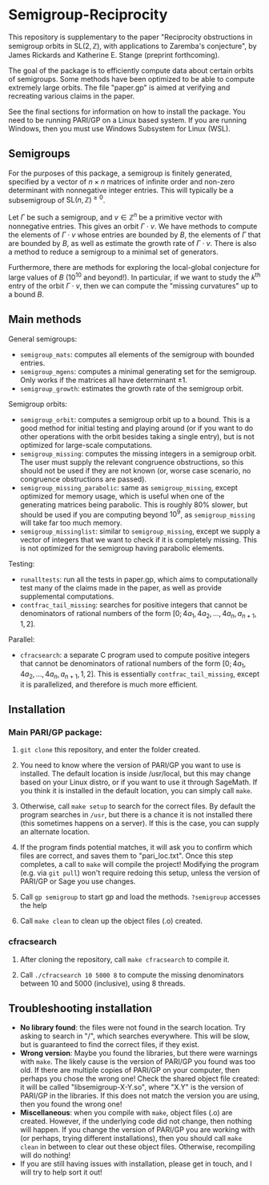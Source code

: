 # Semigroup-Reciprocity

This repository is supplementary to the paper "Reciprocity obstructions in semigroup orbits in $\text{SL}(2, \mathbb{Z})$, with applications to Zaremba's conjecture", by James Rickards and Katherine E. Stange (preprint forthcoming).

The goal of the package is to efficiently compute data about certain orbits of semigroups. Some methods have been optimized to be able to compute extremely large orbits. The file "paper.gp" is aimed at verifying and recreating various claims in the paper.

See the final sections for information on how to install the package. You need to be running PARI/GP on a Linux based system. If you are running Windows, then you must use Windows Subsystem for Linux (WSL).

## Semigroups
For the purposes of this package, a semigroup is finitely generated, specified by a vector of $n\times n$ matrices of infinite order and non-zero determinant with nonnegative integer entries. This will typically be a subsemigroup of $\text{SL}(n, \mathbb{Z})^{\geq 0}$.

Let $\Gamma$ be such a semigroup, and $v\in\mathbb{Z}^n$ be a primitive vector with nonnegative entries. This gives an orbit $\Gamma\cdot v$. We have methods to compute the elements of $\Gamma\cdot v$ whose entries are bounded by $B$, the elements of $\Gamma$ that are bounded by $B$, as well as estimate the growth rate of $\Gamma\cdot v$. There is also a method to reduce a semigroup to a minimal set of generators.

Furthermore, there are methods for exploring the local-global conjecture for large values of $B$ ($10^{10}$ and beyond!). In particular, if we want to study the $k^{\text{th}}$ entry of the orbit $\Gamma\cdot v$, then we can compute the "missing curvatures" up to a bound $B$.

## Main methods
General semigroups:
* ```semigroup_mats```: computes all elements of the semigroup with bounded entries.
* ```semigroup_mgens```: computes a minimal generating set for the semigroup. Only works if the matrices all have determinant $\pm 1$.
* ```semigroup_growth```: estimates the growth rate of the semigroup orbit.

Semigroup orbits:
* ```semigroup_orbit```: computes a semigroup orbit up to a bound. This is a good method for initial testing and playing around (or if you want to do other operations with the orbit besides taking a single entry), but is not optimized for large-scale computations.
* ```semigroup_missing```: computes the missing integers in a semigroup orbit. The user must supply the relevant congruence obstructions, so this should not be used if they are not known (or, worse case scenario, no congruence obstructions are passed).
* ```semigroup_missing_parabolic```: same as ```semigroup_missing```, except optimized for memory usage, which is useful when one of the generating matrices being parabolic. This is roughly 80% slower, but should be used if you are computing beyond $10^9$, as ```semigroup_missing``` will take far too much memory.
* ```semigroup_missinglist```: similar to ```semigroup_missing```, except we supply a vector of integers that we want to check if it is completely missing. This is not optimized for the semigroup having parabolic elements.

Testing:
* ```runalltests```: run all the tests in paper.gp, which aims to computationally test many of the claims made in the paper, as well as provide supplemental computations.
* ```contfrac_tail_missing```: searches for positive integers that cannot be denominators of rational numbers of the form $[0;4a_1,4a_2,...,4a_n,a_{n+1},1,2]$.

Parallel:
* ```cfracsearch```: a separate C program used to compute positive integers that cannot be denominators of rational numbers of the form $[0;4a_1,4a_2,...,4a_n,a_{n+1},1,2]$. This is essentially ```contfrac_tail_missing```, except it is parallelized, and therefore is much more efficient.

## Installation

### Main PARI/GP package:

1. ```git clone``` this repository, and enter the folder created.

2. You need to know where the version of PARI/GP you want to use is installed. The default location is inside /usr/local, but this may change based on your Linux distro, or if you want to use it through SageMath. If you think it is installed in the default location, you can simply call ```make```.

3. Otherwise, call ```make setup``` to search for the correct files. By default the program searches in ```/usr```, but there is a chance it is not installed there (this sometimes happens on a server). If this is the case, you can supply an alternate location.

4. If the program finds potential matches, it will ask you to confirm which files are correct, and saves them to "pari_loc.txt". Once this step completes, a call to ```make``` will compile the project! Modifying the program (e.g. via ```git pull```) won't require redoing this setup, unless the version of PARI/GP or Sage you use changes.

5. Call ```gp semigroup``` to start gp and load the methods. ```?semigroup``` accesses the help

6. Call ```make clean``` to clean up the object files (.o) created.

### cfracsearch

1. After cloning the repository, call ```make cfracsearch``` to compile it.
   
2. Call ```./cfracsearch 10 5000 8``` to compute the missing denominators between 10 and 5000 (inclusive), using 8 threads.

## Troubleshooting installation

* **No library found**: the files were not found in the search location. Try asking to search in "/", which searches everywhere. This will be slow, but is guaranteed to find the correct files, if they exist.
* **Wrong version**: Maybe you found the libraries, but there were warnings with ```make```. The likely cause is the version of PARI/GP you found was too old. If there are multiple copies of PARI/GP on your computer, then perhaps you chose the wrong one! Check the shared object file created: it will be called "libsemigroup-X-Y.so", where "X.Y" is the version of PARI/GP in the libraries. If this does not match the version you are using, then you found the wrong one!
* **Miscellaneous**: when you compile with ```make```, object files (.o) are created. However, if the underlying code did not change, then nothing will happen. If you change the version of PARI/GP you are working with (or perhaps, trying different installations), then you should call ```make clean``` in between to clear out these object files. Otherwise, recompiling will do nothing!
* If you are still having issues with installation, please get in touch, and I will try to help sort it out!
 
